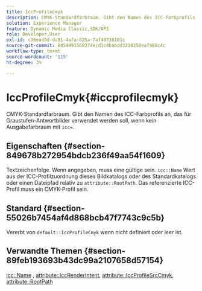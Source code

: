 ```yaml
---
title: IccProfileCmyk
description: CMYK-Standardfarbraum. Gibt den Namen des ICC-Farbprofils an, das für Graustufen-Antwortbilder verwendet werden soll, wenn kein Ausgabefarbraum mit icc= angegeben ist.
solution: Experience Manager
feature: Dynamic Media Classic,SDK/API
role: Developer,User
exl-id: c36ea45d-dc91-4afa-825a-7af49738101c
source-git-commit: 8454991568374ecd1c4babdd3210250ea7988c4c
workflow-type: tm+mt
source-wordcount: '115'
ht-degree: 3%

---
```


# IccProfileCmyk{#iccprofilecmyk}

CMYK-Standardfarbraum. Gibt den Namen des ICC-Farbprofils an, das für Graustufen-Antwortbilder verwendet werden soll, wenn kein Ausgabefarbraum mit `icc=`.

## Eigenschaften {#section-849678b272954bdcb236f49aa54f1609}

Textzeichenfolge. Wenn angegeben, muss eine gültige sein. `icc::Name` Wert aus der ICC-Profilzuordnung dieses Bildkatalogs oder des Standardkatalogs oder einen Dateipfad relativ zu `attribute::RootPath`. Das referenzierte ICC-Profil muss ein CMYK-Profil sein.

## Standard {#section-55026b7454af4d868bcb47f7743c9c5b}

Vererbt von `default::IccProfileCmyk` wenn nicht definiert oder leer ist.

## Verwandte Themen {#section-89feb193693b43dc99a2107658d57154}

[icc::Name](../../../../../ir-api/material-cat/image-rendering-api-ref/c-ir-material-catalog/c-ir-icc-profile-map-reference/r-ir-name-icc.md#reference-7a293ede360e433782575f8f6a562ac2) , [attribute::IccRenderIntent](../../../../../ir-api/material-cat/image-rendering-api-ref/c-ir-material-catalog/c-ir-attributes-reference/r-ir-iccrenderintent.md#reference-3b80b7a4c25545a593c5076f318b5c40), [attribute::IccProfileSrcCmyk](../../../../../ir-api/material-cat/image-rendering-api-ref/c-ir-material-catalog/c-ir-attributes-reference/r-ir-iccprofilesrccmyk.md#reference-0256cae955404ebc92d5d0d1fa095ea2), [attribute::RootPath](../../../../../ir-api/material-cat/image-rendering-api-ref/c-ir-material-catalog/c-ir-attributes-reference/r-ir-rootpath.md#reference-a4d7c96b62e14fcbad1740c702f160f3)
